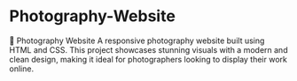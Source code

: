# Photography-Website
📸 Photography Website  A responsive photography website built using HTML and CSS. This project showcases stunning visuals with a modern and clean design, making it ideal for photographers looking to display their work online.
